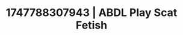 ---
categories:
- Latina
- Soft bondage
- E-girl erotica
- Story-driven erotica
- Safe for work
image: /assets/images/1747788307943.jpg
layout: post
seo:
  description: Featured content with premium ABDL Play, Scat Fetish. HD images available.
  keywords: ABDL Play, Scat Fetish
  og_image: /assets/images/1747788307943.jpg
  schema_type: VisualArtwork
tags:
- ABDL Play
- Scat Fetish
- '#1747788307943'
title: 1747788307943 | ABDL Play Scat Fetish
---